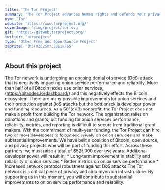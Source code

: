 ```yaml
---
title: 'The Tor Project'
summary: 'The Tor Project advances human rights and defends your privacy online through free software and open networks.'
nym: 'Tor'
website: 'https://www.torproject.org/'
coverImage: '/img/project/tor.svg'
git: 'https://gitweb.torproject.org/'
twitter: 'torproject'
type: 'Other Free and Open Source Project'
zaprite: 'ZM5TmZ025mrJI8E1kFS5'
---
```


## About this project

The Tor network is undergoing an ongoing denial of service (DoS) attack that is negatively impacting onion service performance and reliability. More than half of all Bitcoin nodes use onion services, (https://bitnodes.io/dashboard/) and this negatively effects the Bitcoin ecosystem. There are many possible improvements for onion services and their protection against DoS attacks but the bottleneck is developer power and funding resources.  As a 501(c)(3) nonprofit, the Tor Project does not make a profit from building the Tor network. The organization relies on donations and grants, but funding for onion services performance, reliability, metrics, and reporting is difficult to secure from traditional grant makers. With the commitment of multi-year funding, the Tor Project can hire two or more developers to focus exclusively on onion services and make substantial improvements. We have built a coalition of Bitcoin, open source, and privacy projects who will be part of funding this effort. Across these partners, we must raise a total of $525,000 over two years. Additional developer power will result in: * Long-term improvement in stability and reliability of onion services * Better metrics on onion service performance * Increased network protocol robustness against DoS attacks The Tor network is a critical piece of privacy and circumvention infrastructure. By supporting us in this moment, you will contribute to substantial improvements to onion service performance and reliability.